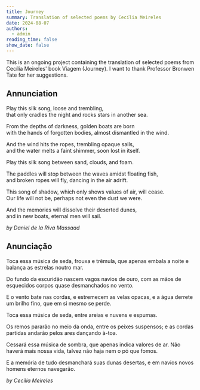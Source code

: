 ```yaml
---
title: Journey
summary: Translation of selected poems by Cecília Meireles
date: 2024-08-07
authors:
  - admin
reading_time: false
show_date: false
---
```


This is an ongoing project containing the translation of selected poems from Cecília Meireles' book Viagem (Journey). I want to thank Professor Bronwen Tate for her suggestions.

Annunciation
----------

Play this silk song, loose and trembling,<br />
that only cradles the night and rocks stars in another sea.

From the depths of darkness, golden boats are born<br />
with the hands of forgotten bodies, almost dismantled in the wind.

And the wind hits the ropes, trembling opaque sails,<br />
and the water melts a faint shimmer, soon lost in itself.

Play this silk song between sand, clouds, and foam.

The paddles will stop between the waves amidst floating fish,<br />
and broken ropes will fly, dancing in the air adrift.

This song of shadow, which only shows values of air, will cease.<br />
Our life will not be, perhaps not even the dust we were.

And the memories will dissolve their deserted dunes,<br />
and in new boats, eternal men will sail.

*by Daniel de la Riva Massaad*

Anunciação
-----------

Toca essa música de seda, frouxa e trêmula,
que apenas embala a noite e balança as estrelas noutro mar.

Do fundo da escuridão nascem vagos navios de ouro,
com as mãos de esquecidos corpos quase desmanchados no vento.

E o vento bate nas cordas, e estremecem as velas opacas,
e a água derrete um brilho fino, que em si mesmo se perde.

Toca essa música de seda, entre areias e nuvens e espumas. 

Os remos pararão no meio da onda, entre os peixes suspensos;
e as cordas partidas andarão pelos ares dançando à-toa.

Cessará essa música de sombra, que apenas indica valores de ar.
Não haverá mais nossa vida, talvez não haja nem o pó que fomos. 

E a memória de tudo desmanchará suas dunas desertas, 
e em navios novos homens eternos navegarão. 

*by Cecília Meireles*